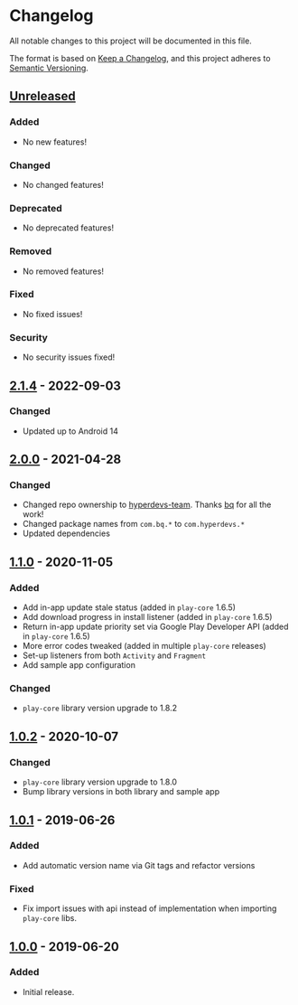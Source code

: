 # Changelog
All notable changes to this project will be documented in this file.

The format is based on [Keep a Changelog](https://keepachangelog.com/en/1.0.0/),
and this project adheres to [Semantic Versioning](https://semver.org/spec/v2.0.0.html).

<!--
## [Unreleased]
### Added
- No new features!
### Changed
- No changed features!
### Deprecated
- No deprecated features!
### Removed
- No removed features!
### Fixed
- No fixed issues!
### Security
- No security issues fixed!
-->

## [Unreleased]
### Added
- No new features!
### Changed
- No changed features!
### Deprecated
- No deprecated features!
### Removed
- No removed features!
### Fixed
- No fixed issues!
### Security
- No security issues fixed!

## [2.1.4] - 2022-09-03
### Changed
- Updated up to Android 14

## [2.0.0] - 2021-04-28
### Changed
- Changed repo ownership to [hyperdevs-team](https://github.com/hyperdevs-team). Thanks [bq](https://github.com/bq) for all the work!
- Changed package names from `com.bq.*` to `com.hyperdevs.*`
- Updated dependencies

## [1.1.0] - 2020-11-05
### Added
- Add in-app update stale status (added in `play-core` 1.6.5)
- Add download progress in install listener (added in `play-core` 1.6.5)
- Return in-app update priority set via Google Play Developer API (added in `play-core` 1.6.5)
- More error codes tweaked (added in multiple `play-core` releases)
- Set-up listeners from both `Activity` and `Fragment`
- Add sample app configuration
### Changed
- `play-core` library version upgrade to 1.8.2

## [1.0.2] - 2020-10-07
### Changed
- `play-core` library version upgrade to 1.8.0
- Bump library versions in both library and sample app

## [1.0.1] - 2019-06-26
### Added
- Add automatic version name via Git tags and refactor versions
### Fixed
- Fix import issues with api instead of implementation when importing `play-core` libs.

## [1.0.0] - 2019-06-20
### Added
- Initial release.

[Unreleased]: https://github.com/hyperdevs-team/android-app-updates-helper/compare/2.1.4...HEAD
[2.1.4]: https://github.com/hyperdevs-team/android-app-updates-helper/compare/1.1.0...2.0.0
[2.0.0]: https://github.com/hyperdevs-team/android-app-updates-helper/compare/1.1.0...2.0.0
[1.1.0]: https://github.com/hyperdevs-team/android-app-updates-helper/compare/1.0.2...1.1.0
[1.0.2]: https://github.com/hyperdevs-team/android-app-updates-helper/compare/1.0.1...1.0.2
[1.0.1]: https://github.com/hyperdevs-team/android-app-updates-helper/compare/1.0.0...1.0.1
[1.0.0]: https://github.com/hyperdevs-team/android-app-updates-helper/releases/tag/1.0.0
